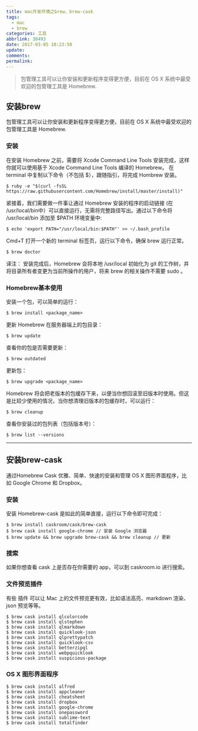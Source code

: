 ```yaml
---
title: mac开发环境之brew、brew-cask
tags:
  - mac
  - brew
categories: 工具
abbrlink: 38493
date: 2017-03-05 10:23:50
update:
comments:
permalink:
---
```

>包管理工具可以让你安装和更新程序变得更方便，目前在 OS X 系统中最受欢迎的包管理工具是 Homebrew.
<!--more-->

## 安装brew
包管理工具可以让你安装和更新程序变得更方便，目前在 OS X 系统中最受欢迎的包管理工具是 Homebrew.
### 安装
在安装 Homebrew 之前，需要将 Xcode Command Line Tools 安装完成，这样你就可以使用基于 Xcode Command Line Tools 编译的 Homebrew。
在 terminal 中复制以下命令（不包括 $），跟随指引，将完成 Hombrew 安装。
```
$ ruby -e "$(curl -fsSL https://raw.githubusercontent.com/Homebrew/install/master/install)"
```
紧接着，我们需要做一件事让通过 Homebrew 安装的程序的启动链接 (在 /usr/local/bin中）可以直接运行，无需将完整路径写出。通过以下命令将 /usr/local/bin 添加至 $PATH 环境变量中:
```
$ echo 'export PATH="/usr/local/bin:$PATH"' >> ~/.bash_profile
```
Cmd+T 打开一个新的 terminal 标签页，运行以下命令，确保 brew 运行正常。
```
$ brew doctor
```
译注：
安装完成后，Homebrew 会将本地 /usr/local 初始化为 git 的工作树，并将目录所有者变更为当前所操作的用户，将来 brew 的相关操作不需要 sudo 。

### Homebrew基本使用
安装一个包，可以简单的运行：
```
$ brew install <package_name>
```
更新 Homebrew 在服务器端上的包目录：
```
$ brew update
```
查看你的包是否需要更新：
```
$ brew outdated
```
更新包：
```
$ brew upgrade <package_name>
```
Homebrew 将会把老版本的包缓存下来，以便当你想回滚至旧版本时使用。但这是比较少使用的情况，当你想清理旧版本的包缓存时，可以运行：
```
$ brew cleanup
```
查看你安装过的包列表（包括版本号）：
```
$ brew list --versions
```

---

## 安装brew-cask
通过Homebrew Cask 优雅、简单、快速的安装和管理 OS X 图形界面程序，比如 Google Chrome 和 Dropbox。
### 安装
安装 Homebrew-cask 是如此的简单直接，运行以下命令即可完成：
```
$ brew install caskroom/cask/brew-cask
$ brew cask install google-chrome // 安装 Google 浏览器
$ brew update && brew upgrade brew-cask && brew cleanup // 更新
```
### 搜索
如果你想查看 cask 上是否存在你需要的 app，可以到 caskroom.io 进行搜索。
### 文件预览插件
有些 插件 可以让 Mac 上的文件预览更有效，比如语法高亮、markdown 渲染、json 预览等等。
```
$ brew cask install qlcolorcode
$ brew cask install qlstephen
$ brew cask install qlmarkdown
$ brew cask install quicklook-json
$ brew cask install qlprettypatch
$ brew cask install quicklook-csv
$ brew cask install betterzipql
$ brew cask install webpquicklook
$ brew cask install suspicious-package
```
### OS X 图形界面程序
```
$ brew cask install alfred
$ brew cask install appcleaner
$ brew cask install cheatsheet
$ brew cask install dropbox
$ brew cask install google-chrome
$ brew cask install onepassword
$ brew cask install sublime-text
$ brew cask install totalfinder